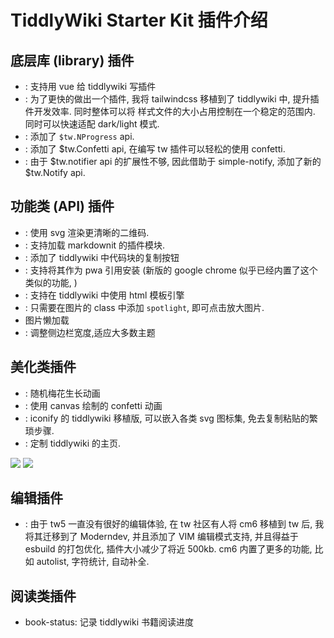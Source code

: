 <script setup>
import TwPlugin from '../components/TwPlugin.vue'
</script>

# TiddlyWiki Starter Kit 插件介绍

<!-- <Callout type='warning'>
以上仅仅列出了部分插件. 更多细节请点击 [tiddlywiki-starter-kit](https://tiddlywiki-starter-kit.vercel.app/)
</Callout> -->

## 底层库 (library) 插件

* <TwPlugin name="neotw-vue3" />: 支持用 vue 给 tiddlywiki 写插件
* <TwPlugin name="tiddlywiki-tailwindcss-plus" /> : 为了更快的做出一个插件, 我将 tailwindcss 移植到了 tiddlywiki 中, 提升插件开发效率. 同时整体可以将 样式文件的大小占用控制在一个稳定的范围内. 同时可以快速适配 dark/light 模式.
* <TwPlugin name="nprogress" />: 添加了 `$tw.NProgress` api.
* <TwPlugin name="confetti" />: 添加了 $tw.Confetti api, 在编写 tw 插件可以轻松的使用 confetti.
* <TwPlugin name="notify" />: 由于 $tw.notifier api 的扩展性不够, 因此借助于 simple-notify, 添加了新的 $tw.Notify api.

## 功能类 (API) 插件

* <TwPlugin name="qrcode" />: 使用 svg 渲染更清晰的二维码.
* <TwPlugin name="markdown-extensions-startup" />: 支持加载 markdownit 的插件模块.
* <TwPlugin name="neotw-copy-code" />: 添加了 tiddlywiki 中代码块的复制按钮
* <TwPlugin name="neotw-pwa" />: 支持将其作为 pwa 引用安装 (新版的 google chrome 似乎已经内置了这个类似的功能, )
* <TwPlugin name="ejs" />: 支持在 tiddlywiki 中使用 html 模板引擎
* <TwPlugin name="neotw-spotlight" />: 只需要在图片的 class 中添加 `spotlight`, 即可点击放大图片.
* <TwPlugin name="image-observer" /> 图片懒加载
* <TwPlugin name="notebook-theme-sidebar-resizer" />:  调整侧边栏宽度,适应大多数主题


## 美化类插件

* <TwPlugin name="plum-blosssom" />: 随机梅花生长动画
* <TwPlugin name="confetti-background" />: 使用 canvas 绘制的 confetti 动画
* <TwPlugin name="neotw-icons" />: iconify 的 tiddlywiki 移植版, 可以嵌入各类 svg 图标集, 免去复制粘贴的繁琐步骤.
* <TwPlugin name="neotw-homepage" />: 定制 tiddlywiki 的主页.

<img src="https://camo.githubusercontent.com/8fb3c8f3d1e983c274f13d79dc864e0e350768c90d082366c3261ed2d368b828/68747470733a2f2f63646e2e6a7364656c6976722e6e65742f67682f6f65796f6577732f746964646c7977696b692d737461727465722d6b6974406d61696e2f696d672f62616e6e657230312e706e67" />
<img src="https://camo.githubusercontent.com/13da7ff117fe005a3f93b3ed3647b5db0337f9be1950396349b1630f77705c4f/68747470733a2f2f63646e2e6a7364656c6976722e6e65742f67682f6f65796f6577732f746964646c7977696b692d737461727465722d6b6974406d61696e2f696d672f62616e6e657230322e706e67" />

##  编辑插件

* <TwPlugin name="tiddlywiki-codemirror-6" author="oeyoews" />: 由于 tw5 一直没有很好的编辑体验, 在 tw 社区有人将 cm6 移植到 tw 后, 我将其迁移到了 Moderndev, 并且添加了 VIM 编辑模式支持, 并且得益于 esbuild 的打包优化, 插件大小减少了将近 500kb. cm6 内置了更多的功能, 比如 autolist, 字符统计, 自动补全.

## 阅读类插件

* book-status: 记录 tiddlywiki 书籍阅读进度